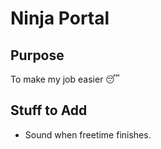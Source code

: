 # Ninja Portal

## Purpose
To make my job easier 😴

## Stuff to Add
- Sound when freetime finishes.
